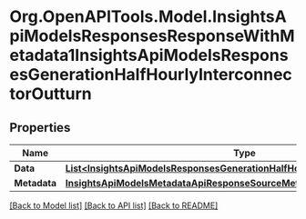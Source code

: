 # Org.OpenAPITools.Model.InsightsApiModelsResponsesResponseWithMetadata1InsightsApiModelsResponsesGenerationHalfHourlyInterconnectorOutturn

## Properties

Name | Type | Description | Notes
------------ | ------------- | ------------- | -------------
**Data** | [**List&lt;InsightsApiModelsResponsesGenerationHalfHourlyInterconnectorOutturn&gt;**](InsightsApiModelsResponsesGenerationHalfHourlyInterconnectorOutturn.md) |  | [optional] 
**Metadata** | [**InsightsApiModelsMetadataApiResponseSourceMetadata**](InsightsApiModelsMetadataApiResponseSourceMetadata.md) |  | [optional] 

[[Back to Model list]](../README.md#documentation-for-models) [[Back to API list]](../README.md#documentation-for-api-endpoints) [[Back to README]](../README.md)

